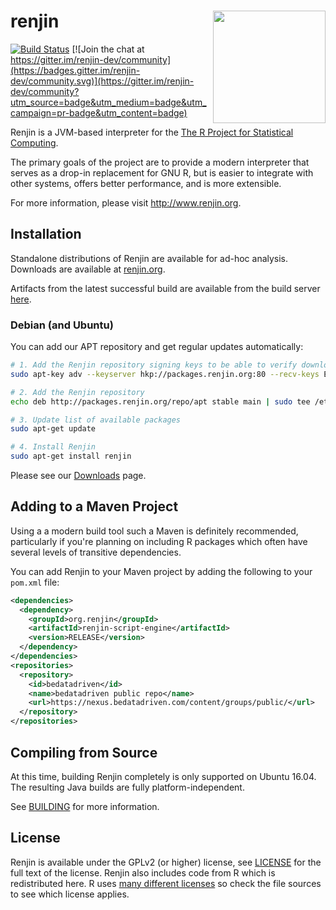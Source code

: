# renjin <a href='http://www.renjin.org/'><img src='http://www.renjin.org/assets/img/logo.svg' align="right" width="180"/></a>

[![Build Status](http://build.renjin.org/buildStatus/icon?job=renjin)](http://build.renjin.org) [![Join the chat at https://gitter.im/renjin-dev/community](https://badges.gitter.im/renjin-dev/community.svg)](https://gitter.im/renjin-dev/community?utm_source=badge&utm_medium=badge&utm_campaign=pr-badge&utm_content=badge) 

Renjin is a JVM-based interpreter for the [The R Project for Statistical
Computing](http://www.r-project.org).

The primary goals of the project are to provide a modern interpreter
that serves as a drop-in replacement for GNU R, but is easier to
integrate with other systems, offers better performance, and is
more extensible.

For more information, please visit http://www.renjin.org.

## Installation

Standalone distributions of Renjin are available for ad-hoc analysis. Downloads
are available at [renjin.org](http://www.renjin.org).

Artifacts from the latest successful build are available from the build server [here](https://nexus.bedatadriven.com/content/groups/public/org/renjin/).

### Debian (and Ubuntu)

You can add our APT repository and get regular updates automatically:
```bash
# 1. Add the Renjin repository signing keys to be able to verify downloaded packages
sudo apt-key adv --keyserver hkp://packages.renjin.org:80 --recv-keys EB2514FC345926E9

# 2. Add the Renjin repository
echo deb http://packages.renjin.org/repo/apt stable main | sudo tee /etc/apt/sources.list.d/renjin.list

# 3. Update list of available packages
sudo apt-get update

# 4. Install Renjin
sudo apt-get install renjin
```

Please see our [Downloads](http://www.renjin.org/downloads.html) page.

## Adding to a Maven Project

Using a a modern build tool such a Maven is definitely recommended, particularly
if you're planning on including R packages which often have several levels of
transitive dependencies.

You can add Renjin to your Maven project by adding the following to your `pom.xml` file:

```.xml
<dependencies>
  <dependency>
    <groupId>org.renjin</groupId>
    <artifactId>renjin-script-engine</artifactId>
    <version>RELEASE</version>
  </dependency>
</dependencies>
<repositories>
  <repository>
    <id>bedatadriven</id>
    <name>bedatadriven public repo</name>
    <url>https://nexus.bedatadriven.com/content/groups/public/</url>
  </repository>
</repositories>
```

## Compiling from Source

At this time, building Renjin completely is only supported on Ubuntu 16.04.
The resulting Java builds are fully platform-independent.

See [BUILDING](BUILDING.md) for more information.

## License

Renjin is available under the GPLv2 (or higher) license, see [LICENSE](LICENSE.txt) for the
full text of the license. Renjin also includes code from R which is
redistributed here. R uses
[many different licenses](http://www.r-project.org/Licenses/) so check the file
sources to see which license applies.
